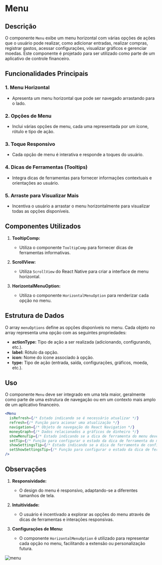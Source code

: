 # Menu

## Descrição

O componente `Menu` exibe um menu horizontal com várias opções de ações que o usuário pode realizar, como adicionar entradas, realizar compras, registrar gastos, acessar configurações, visualizar gráficos e gerenciar moedas. Este componente é projetado para ser utilizado como parte de um aplicativo de controle financeiro.

## Funcionalidades Principais

### 1. Menu Horizontal
- Apresenta um menu horizontal que pode ser navegado arrastando para o lado.

### 2. Opções de Menu
- Inclui várias opções de menu, cada uma representada por um ícone, rótulo e tipo de ação.

### 3. Toque Responsivo
- Cada opção de menu é interativa e responde a toques do usuário.

### 4. Dicas de Ferramentas (Tooltips)
- Integra dicas de ferramentas para fornecer informações contextuais e orientações ao usuário.

### 5. Arraste para Visualizar Mais
- Incentiva o usuário a arrastar o menu horizontalmente para visualizar todas as opções disponíveis.

## Componentes Utilizados

1. **TooltipComp:**
   - Utiliza o componente `TooltipComp` para fornecer dicas de ferramentas informativas.

2. **ScrollView:**
   - Utiliza `ScrollView` do React Native para criar a interface de menu horizontal.

3. **HorizontalMenuOption:**
   - Utiliza o componente `HorizontalMenuOption` para renderizar cada opção no menu.

## Estrutura de Dados

O array `menuOptions` define as opções disponíveis no menu. Cada objeto no array representa uma opção com as seguintes propriedades:

- **actionType:** Tipo de ação a ser realizada (adicionando, configurando, etc.).
- **label:** Rótulo da opção.
- **icon:** Nome do ícone associado à opção.
- **type:** Tipo de ação (entrada, saída, configurações, gráficos, moeda, etc.).

## Uso

O componente `Menu` deve ser integrado em uma tela maior, geralmente como parte de uma estrutura de navegação ou em um contexto mais amplo de um aplicativo financeiro.

```jsx
<Menu
  isRefresh={/* Estado indicando se é necessário atualizar */}
  refresh={/* Função para acionar uma atualização */}
  navigation={/* Objeto de navegação do React Navigation */}
  moneyGraph={/* Dados relacionados a gráficos de dinheiro */}
  showMenuTip={/* Estado indicando se a dica de ferramenta do menu deve ser exibida */}
  setTip={/* Função para configurar o estado da dica de ferramenta do menu */}
  showSettingsTip={/* Estado indicando se a dica de ferramenta de configurações deve ser exibida */}
  setShowSettingsTip={/* Função para configurar o estado da dica de ferramenta de configurações */}
/>
```

## Observações

1. **Responsividade:**
   - O design do menu é responsivo, adaptando-se a diferentes tamanhos de tela.

2. **Intuitividade:**
   - O usuário é incentivado a explorar as opções do menu através de dicas de ferramentas e interações responsivas.

3. **Configurações de Menu:**
   - O componente `HorizontalMenuOption` é utilizado para representar cada opção no menu, facilitando a extensão ou personalização futura.

![menu](asset/menu.png)

